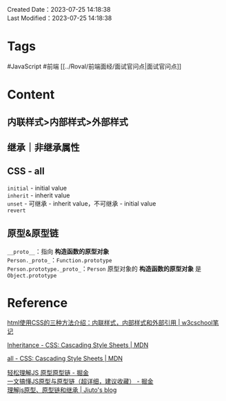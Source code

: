 Created Date：2023-07-25 14:18:38  
Last Modified：2023-07-25 14:18:38

# Tags

#JavaScript #前端 [[../Roval/前端面经/面试官问点|面试官问点]]

# Content

## 内联样式>内部样式>外部样式

## 继承｜非继承属性

## CSS - all

`initial` - initial value  
`inherit` - inherit value  
`unset` - 可继承 - inherit value，不可继承 - initial value  
`revert`

## 原型&原型链

`__proto__`：指向 **构造函数的原型对象**  
`Person._proto_`：`Function.prototype`  
`Person.prototype._proto_`：`Person` 原型对象的 **构造函数的原型对象** 是 `Object.prototype`

# Reference

[html使用CSS的三种方法介绍：内联样式，内部样式和外部引用 | w3cschool笔记](https://www.w3cschool.cn/article/99523640.html)

[Inheritance - CSS: Cascading Style Sheets | MDN](https://developer.mozilla.org/en-US/docs/Web/CSS/inheritance)

[all - CSS: Cascading Style Sheets | MDN](https://developer.mozilla.org/en-US/docs/Web/CSS/all)

[轻松理解JS 原型原型链 - 掘金](https://juejin.cn/post/6844903989088092174)  
[一文搞懂JS原型与原型链（超详细，建议收藏） - 掘金](https://juejin.cn/post/6984678359275929637)  
[理解js原型、原型链和继承 | Jiuto's blog](https://jiuto.github.io/jiuto_blog/guide/js/proto.html)
